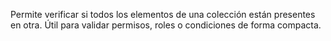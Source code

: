 Permite verificar si todos los elementos de una colección están presentes en otra. Útil para validar permisos, roles o condiciones de forma compacta.